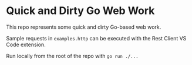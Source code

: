 # Quick and Dirty Go Web Work

This repo represents some quick and dirty Go-based web work.

Sample requests in `examples.http` can be executed with the Rest Client VS Code extension.

Run locally from the root of the repo with `go run ./...`

